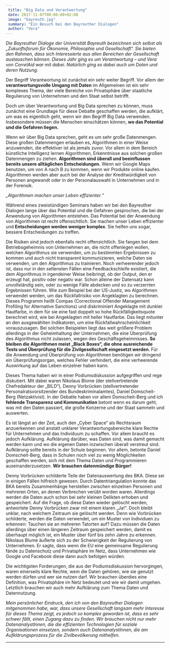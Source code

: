 ```yaml
---
 title: "Big Data und Verantwortung"
 date: 2017-11-07T00:00:00+02:00
 image: "bayreuth.jpg"
 summary: "Ein Besuch bei den Bayreuther Dialogen"
 author: "Vera"
---
```



*Die Bayreuther Dialoge der Universität Bayreuth bezeichnen sich selbst
als „Zukunftsforum für Ökonomie, Philosophie und Gesellschaft“. Sie
bieten den Rahmen, dass sich Interessierte aus allen Bereichen der
Gesellschaft austauschen können. Dieses Jahr ging es um Verantwortung –
und Vera von CorrelAid war mit dabei. Natürlich ging es dabei auch um
Daten und deren Nutzung.*

Der Begriff Verantwortung ist zunächst ein sehr weiter Begriff. Vor
allem der **verantwortungsvolle Umgang mit Daten** im Allgemeinen ist
ein sehr komplexes Thema, der viele Bereiche von Privatsphäre über
staatliche Regulierung von Unternehmen und den Staat selbst betrifft.

Doch um über Verantwortung und Big Data sprechen zu können, muss
zunächst eine Grundlage für diese Debatte geschaffen werden, die
aufklärt, um was es eigentlich geht, wenn wir den Begriff Big Data
verwenden. Insbesondere müssen die Menschen einschätzen können, **wo das
Potential und die Gefahren liegen.**

Wenn wir über Big Data sprechen, geht es um sehr große Datenmengen.
Diese großen Datenmengen erlauben es, Algorithmen in einer Weise
anzuwenden, die effektiver ist als jemals zuvor. Vor allem in dem
Bereich künstliche Intelligenz lernen Algorithmen, Erkenntnisse aus
solchen großen Datenmengen zu ziehen. **Algorithmen sind überall und
beeinflussen bereits unsere alltäglichen Entscheidungen.** Wenn wir
Google Maps benutzen, um von A nach B zu kommen, wenn wir Produkte
online kaufen. Algorithmen werden aber auch bei der Analyse der
Kreditwürdigkeit von Personen angewandt oder in der Personalauswahl in
Unternehmen und in der Forensik.

*„Algorithmen machen unser Leben effizienter.“*

Während eines zweistündigen Seminars haben wir bei den Bayreuther
Dialogen lange über das Potential und die Gefahren gesprochen, die bei
der Anwendung von Algorithmen entstehen. Das Potential bei der Anwendung
von Algorithmen ist recht offensichtlich. Sie machen unser Leben
effizienter und **Entscheidungen werden weniger komplex**. Sie helfen
uns sogar, bessere Entscheidungen zu treffen.

Die Risiken sind jedoch ebenfalls recht offensichtlich. Sie fangen bei
dem Betriebsgeheimnis von Unternehmen an, die nicht offenlegen wollen,
welchen Algorithmus sie verwenden, um zu bestimmten Ergebnissen zu
kommen und auch nicht transparent kommunizieren, welche Daten sie
verwenden, um den Algorithmus zu trainieren. Noch verheerender jedoch
ist, dass nur in den seltensten Fällen eine Feedbackschleife existiert,
die dem Algorithmus in irgendeiner Weise beibringt, ob der Output, den
er erzeugt hat, positiv oder negativ war. Schon alleine der Datensatz
kann unvollständig sein, oder zu wenige Fälle abdecken und so zu
verzerrten Ergebnissen führen. Wie zum Beispiel bei der US-Justiz, wo
Algorithmen verwendet werden, um das Rückfallrisiko von Angeklagten zu
berechnen. Dieses Programm heißt Compas (Correctional Offender
Management Profiling for Alternative Sanctions) und diskriminiert
Angeklagte mit dunkler Hautfarbe, in dem für sie eine fast doppelt so
hohe Rückfälligkeitsquote berechnet wird, wie bei Angeklagten mit heller
Hautfarbe. Das liegt mitunter an den ausgewählten Indikatoren, um eine
Rückfallwahrscheinlichkeit vorauszusagen. Bei solchen Beispielen liegt
das weit größere Problem allerdings in der Geheimhaltung der
Unternehmen, die eine Überprüfung des Algorithmus nicht zulassen, wegen
des Geschäftsgeheimnisses. **So bleiben die Algorithmen meist „Black
Boxes“, die ohne ausreichende Tests und Überprüfung für die
Zivilgesellschaft eingesetzt werden**. Für die Anwendung und Überprüfung
von Algorithmen benötigen wir dringend ein Überprüfungsorgan, welches
Fehler verhindert, die eine verheerende Auswirkung auf das Leben
einzelner haben kann.

Dieses Thema haben wir in einer Podiumsdiskussion aufgegriffen und rege
diskutiert. Mit dabei waren Nikolaus Blome (der stellvertretende
Chefredakteur der „BILD“), Denny Vorbrücken (stellvertretender
Personalratsvorsitzender des Bundeskriminalamtes), Daniel Domscheit-Berg
(Netzaktivist). In der Debatte haben vor allem Domscheit-Berg und ich
**fehlende Transparenz und Kommunikation** betont wenn es darum geht,
was mit den Daten passiert, die große Konzerne und der Staat sammeln und
auswerten.

Es ist längst an der Zeit, auch den „Cyber Space“ als Rechtsraum
anzuerkennen und anstatt unklarer Verantwortungsbereiche klare Rechte
für Unternehmen und das Individuum zu schaffen. Vor allem braucht es
jedoch Aufklärung. Aufklärung darüber, was Daten sind, was damit gemacht
werden kann und wo die eigenen Daten inzwischen überall verstreut sind.
Aufklärung sollte bereits in der Schule beginnen. Vor allem, betonte
Daniel Domscheit-Berg, dass in Schulen noch viel zu wenig Möglichkeiten
geschaffen werden, sich mit dem Thema Daten und Programmieren
auseinanderzusetzen. **Wir brauchen datenmündige Bürger!**

Denny Vorbrücken schilderte Teile der Datenauswertung des BKA. Diese sei
in einigen Fällen hilfreich gewesen. Durch Datentriangulation konnte das
BKA bereits Zusammenhänge herstellen zwischen einzelnen Personen und
mehreren Orten, an denen Verbrechen verübt worden waren. Allerdings
werden die Daten auch schon bei sehr kleinen Delikten erhoben und
gespeichert. Auf die Frage, ob diese Daten wieder gelöscht werden,
antwortete Denny Vorbrücken zwar mit einem klaren „Ja!“. Doch bleibt
unklar, nach welchem Zeitraum sie gelöscht werden. Denn wie Vorbrücken
schilderte, werden die Daten verwendet, um ein Muster von Individuen zu
erkennen: Tauchen sie an mehreren Tatorten auf? Dazu müssen die Daten
allerdings über einen längeren Zeitraum gespeichert werden, damit es
überhaupt möglich ist, ein Muster über fünf bis zehn Jahre zu erkennen.
Nikolaus Blume äußerte sich zu der Schwierigkeit der Regulierung von
Unternehmen. Er sagte, dass wenn die EU eine gemeinsame Regulierung
fände zu Datenschutz und Privatsphäre im Netz, dass Unternehmen wie
Google und Facebook diese dann auch befolgen würden.

Die wichtigsten Forderungen, die aus der Podiumsdiskussion hervorgingen,
waren einerseits klare Rechte, wem die Daten gehören, wie sie genutzt
werden dürfen und wer sie nutzen darf. Wir brauchen überdies eine
Definition, was Privatsphäre im Netz bedeutet und wie wir damit umgehen.
Letztlich brauchen wir auch mehr Aufklärung zum Thema Daten und
Datennutzung.

*Mein persönlicher Eindruck, den ich von den Bayreuther Dialogen
mitgenommen habe, war, dass unsere Gesellschaft langsam mehr Interesse
für dieses Thema zeigt, es jedoch so komplex geworden ist, dass es sehr
schwer fällt, einen Zugang dazu zu finden. Wir brauchen nicht nur mehr
DatenanalystInnen, die die effizienten Technologien für soziale
Organisationen einsetzen, sondern auch DatenanalystInnen, die am
Aufklärungsprozess für die Zivilbevölkerung mithelfen.*

------------------------------------------------------------------------


